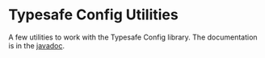 # Typesafe Config Utilities

A few utilities to work with the Typesafe Config library. The documentation is in the [javadoc](https://www.javadoc.io/doc/net.pincette/pincette-config-util/latest/index.html).

